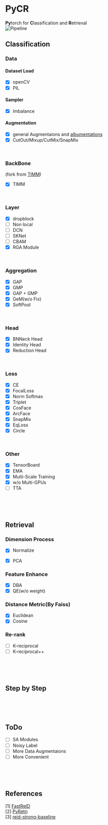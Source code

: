 # **PyCR**
**Py**torch for **C**lassification and **R**etrieval <br>
![Pipeline](https://raw.githubusercontent.com/xiaochengsky/PyCR/master/Pipeline.png)
<br>


## **Classification**
### **Data**
#### Dataset Load
- [x] openCV
- [x] PIL
#### Sampler
- [x] Imbalance
#### Augmentation
- [x] general Augmentaions and [albumentations](https://github.com/albumentations-team/albumentations)
- [x] CutOut/Mixup/CutMix/SnapMix
<br>

### **BackBone**
(fork from [TIMM](https://github.com/rwightman/pytorch-image-models))
- [x] TIMM
<br>

### **Layer**
- [x] dropblock
- [ ] Non local
- [ ] DCN
- [ ] SKNet
- [ ] CBAM
- [x] RGA Module
<br>
  
### **Aggregation**
- [x] GAP
- [x] GMP
- [x] GAP + GMP
- [x] GeM(w/o Fix)
- [x] SoftPool
<br>
  
### **Head**
- [x] BNNeck Head
- [x] Identity Head
- [x] Reduction Head
<br>
  
### **Loss**
- [x] CE
- [x] FocalLoss
- [x] Norm Softmax
- [x] Triplet 
- [x] CosFace
- [x] ArcFace
- [x] SnapMix
- [x] EqLoss
- [x] Circle
<br>

### **Other**
- [x] TensorBoard
- [x] EMA
- [x] Multi-Scale Training
- [x] w/o Multi-GPUs
- [ ] TTA
<br>
<br>
<br>


## **Retrieval**
### **Dimension Process**
- [x] Normalize
- [x] PCA


### **Feature Enhance**
- [x] DBA
- [x] QE(w/o weight)

### **Distance Metric(By Faiss)**
- [x] Euclidean
- [x] Cosine

### **Re-rank**
- [ ] K-reciprocal
- [ ] K-reciprocal++
<br>
<br>
<br>
  

## **Step by Step**
<br>
<br>
<br>


## **ToDo**
- [ ] SA Modules
- [ ] Noisy Label
- [ ] More Data Augmentaions
- [ ] More Convenient
<br>
<br>
<br>


## **References**
[1] [FastReID](https://github.com/JDAI-CV/fast-reid) <br>
[2] [PyRetri](https://github.com/PyRetri/PyRetri) <br>
[3] [reid-strong-baseline](https://github.com/michuanhaohao/reid-strong-baseline) <br>



